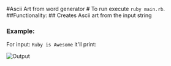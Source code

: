 #Ascii Art from word generator #
To run execute `ruby main.rb`.
##Functionality: ##
Creates Ascii art from the input string

### Example: ##
For input: `Ruby is Awesome`
it'll print:

![Output](https://github.com/faiz-ul-hassan747284/ascii-art-form-word-generator-using-ruby/output.png?raw=true)

